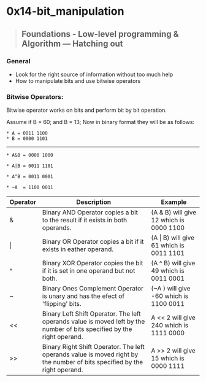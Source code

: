 # 0x14-bit_manipulation
> ## Foundations - Low-level programming & Algorithm ― Hatching out



### General
* Look for the right source of information without too much help
* How to manipulate bits and use bitwise operators


### Bitwise Operators:

Bitwise operator works on bits and perform bit by bit operation.

Assume if B = 60; and B = 13; Now in binary format they will be as follows:

```
* A = 0011 1100
* B = 0000 1101
```
-----------------
```
* A&B = 0000 1000

* A|B = 0011 1101

* A^B = 0011 0001

* ~A  = 1100 0011
```

| Operator| Description| Example|
| ------- | ------ | ----- |
| &	| Binary AND Operator copies a bit to the result if it exists in both operands.|(A & B) will give 12 which is 0000 1100|
| \|	| Binary OR Operator copies a bit if it exists in eather operand. |    (A \| B) will give 61 which is 0011 1101|
| ^	| Binary XOR Operator copies the bit if it is set in one operand but not both.|	  (A ^ B) will give 49 which is 0011 0001|
| ~	| Binary Ones Complement Operator is unary and has the efect of 'flipping' bits.|	  (~A ) will give -60 which is 1100 0011
| <<	| Binary Left Shift Operator. The left operands value is moved left by the number of bits specified by the right operand.| A << 2 will give 240 which is 1111 0000|
| >>	| Binary Right Shift Operator. The left operands value is moved right by the number of bits specified by the right operand.| A >> 2 will give 15 which is 0000 1111|
